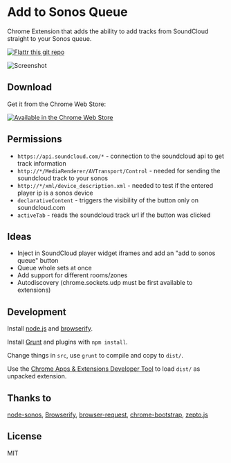 Add to Sonos Queue
==================

Chrome Extension that adds the ability to add tracks from SoundCloud straight to your Sonos queue.

[![Flattr this git repo](https://api.flattr.com/button/flattr-badge-large.png)](https://flattr.com/submit/auto?user_id=robbi5&url=https%3A%2F%2Fgithub.com%2Frobbi5%2Fadd-to-sonos-queue)

![Screenshot](https://raw.githubusercontent.com/robbi5/add-to-sonos-queue/master/screenshots/happy-0.1.0.jpg)

Download
--------
Get it from the Chrome Web Store:


[![Available in the Chrome Web Store](https://developer.chrome.com/webstore/images/ChromeWebStore_BadgeWBorder_v2_206x58.png)](https://chrome.google.com/webstore/detail/add-to-sonos-queue/mjlgdiclanhcloangjbhpmoagbhmjlgc)

Permissions
-----------
* `https://api.soundcloud.com/*` - connection to the soundcloud api to get track information
* `http://*/MediaRenderer/AVTransport/Control` - needed for sending the soundcloud track to your sonos
* `http://*/xml/device_description.xml` - needed to test if the entered player ip is a sonos device
* `declarativeContent` - triggers the visibility of the button only on soundcloud.com
* `activeTab` - reads the soundcloud track url if the button was clicked

Ideas
-----
* Inject in SoundCloud player widget iframes and add an "add to sonos queue" button
* Queue whole sets at once
* Add support for different rooms/zones
* Autodiscovery (chrome.sockets.udp must be first available to extensions)

Development
-----------
Install [node.js](http://nodejs.org/) and [browserify](http://browserify.org/).

Install [Grunt](http://gruntjs.com/) and plugins with `npm install`.

Change things in `src`, use `grunt` to compile and copy to `dist/`.

Use the [Chrome Apps & Extensions Developer Tool](https://chrome.google.com/webstore/detail/chrome-apps-extensions-de/ohmmkhmmmpcnpikjeljgnaoabkaalbgc) to load `dist/` as unpacked extension.

Thanks to
---------
[node-sonos](https://github.com/bencevans/node-sonos),
[Browserify](http://browserify.org),
[browser-request](https://github.com/iriscouch/browser-request),
[chrome-bootstrap](https://github.com/roykolak/chrome-bootstrap),
[zepto.js](http://zeptojs.com)

License
-------
MIT